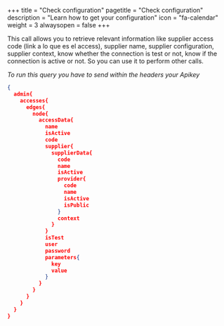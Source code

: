 +++
title = "Check configuration"
pagetitle = "Check configuration"
description = "Learn how to get your configuration"
icon = "fa-calendar"
weight = 3
alwaysopen = false
+++

This call allows you to retrieve relevant information like supplier access code (link a lo que es el access), supplier name, supplier configuration, supplier context, know whether the connection is test or not, know if the connection is active or not. So you can use it to perform other calls.

_To run this query you have to send within the headers your Apikey_

```json
{
  admin{
    accesses{
      edges{
        node{
          accessData{
            name
            isActive
            code
            supplier{
              supplierData{
                code
                name
                isActive
                provider{
                  code
                  name
                  isActive
                  isPublic
                }
                context
              }
            }
            isTest
            user
            password
            parameters{
              key
              value
            }
          }
        }
      }
    }
  }
}
```
